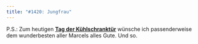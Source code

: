 ```yaml
---
title: "#1420: Jungfrau"
---
```


P.S.: Zum heutigen <a href="http://www.fonflatter.de/kalender"><strong>Tag der Kühlschranktür</strong></a> wünsche ich passenderweise dem wunderbesten aller Marcels alles Gute. Und so.

